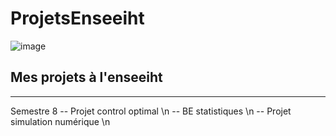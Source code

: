 # ProjetsEnseeiht
![image](https://github.com/brantcho/ProjetsEnseeiht/assets/82893225/e53b07ff-76bd-42f6-b726-76fc83d2a73b)

## Mes projets à l'enseeiht 
******************
Semestre 8 
-- Projet control optimal \n
-- BE statistiques \n 
-- Projet simulation numérique \n  
